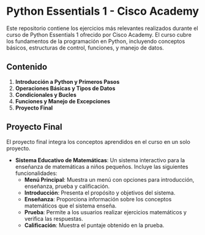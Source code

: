 # Python Essentials 1 - Cisco Academy

Este repositorio contiene los ejercicios más relevantes realizados durante el curso de Python Essentials 1 ofrecido por Cisco Academy. El curso cubre los fundamentos de la programación en Python, incluyendo conceptos básicos, estructuras de control, funciones, y manejo de datos.

## Contenido

1. **Introducción a Python y Primeros Pasos**
2. **Operaciones Básicas y Tipos de Datos**
3. **Condicionales y Bucles**
4. **Funciones y Manejo de Excepciones**
5. **Proyecto Final**


## Proyecto Final

El proyecto final integra los conceptos aprendidos en el curso en un solo proyecto.

- **Sistema Educativo de Matemáticas**: Un sistema interactivo para la enseñanza de matemáticas a niños pequeños. Incluye las siguientes funcionalidades:
  - **Menú Principal**: Muestra un menú con opciones para introducción, enseñanza, prueba y calificación.
  - **Introducción**: Presenta el propósito y objetivos del sistema.
  - **Enseñanza**: Proporciona información sobre los conceptos matemáticos que el sistema enseña.
  - **Prueba**: Permite a los usuarios realizar ejercicios matemáticos y verifica las respuestas.
  - **Calificación**: Muestra el puntaje obtenido en la prueba.

